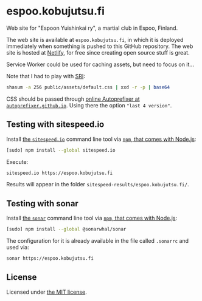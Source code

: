 # espoo.kobujutsu.fi

Web site for "Espoon Yuishinkai ry", a martial club in Espoo, Finland.

The web site is available at `espoo.kobujutsu.fi`, in which it is deployed immediately when something is pushed to this GitHub repository.
The web site is hosted at [Netlify](https://www.netlify.com/), for free since creating open source stuff is great.

Service Worker could be used for caching assets, but need to focus on it...

Note that I had to play with [SRI](https://developer.mozilla.org/en-US/docs/Web/Security/Subresource_Integrity):

```sh
shasum -a 256 public/assets/default.css | xxd -r -p | base64
```

CSS should be passed through [online Autoprefixer at `autoprefixer.github.io`](https://autoprefixer.github.io/).
Using there the option `"last 4 version"`.

## Testing with sitespeed.io

Install [the `sitespeed.io`](https://www.sitespeed.io/documentation/sitespeed.io/) command line tool via [`npm`, that comes with Node.js](https://nodejs.org/en/download/):

```sh
[sudo] npm install --global sitespeed.io
```

Execute:

```sh
sitespeed.io https://espoo.kobujutsu.fi
```

Results will appear in the folder `sitespeed-results/espoo.kobujutsu.fi/`.

## Testing with sonar

Install [the `sonar`](https://sonarwhal.com/) command line tool via [`npm`, that comes with Node.js](https://nodejs.org/en/download/):

```sh
[sudo] npm install --global @sonarwhal/sonar
```

The configuration for it is already available in the file called `.sonarrc` and used via:

```sh
sonar https://espoo.kobujutsu.fi
```

## License

Licensed under [the MIT license](LICENSE).
